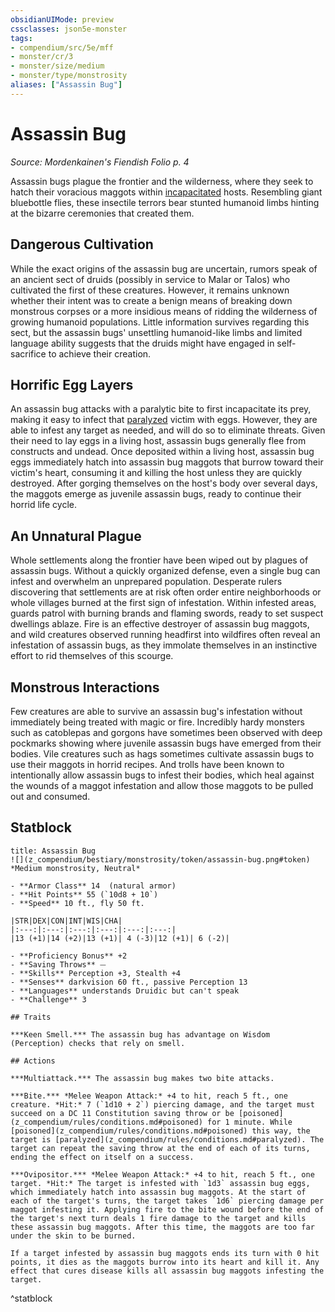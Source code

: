 ```yaml
---
obsidianUIMode: preview
cssclasses: json5e-monster
tags:
- compendium/src/5e/mff
- monster/cr/3
- monster/size/medium
- monster/type/monstrosity
aliases: ["Assassin Bug"]
---
```

# Assassin Bug
*Source: Mordenkainen's Fiendish Folio p. 4*  

Assassin bugs plague the frontier and the wilderness, where they seek to hatch their voracious maggots within [incapacitated](z_compendium/rules/conditions.md#incapacitated) hosts. Resembling giant bluebottle flies, these insectile terrors bear stunted humanoid limbs hinting at the bizarre ceremonies that created them.

## Dangerous Cultivation

While the exact origins of the assassin bug are uncertain, rumors speak of an ancient sect of druids (possibly in service to Malar or Talos) who cultivated the first of these creatures. However, it remains unknown whether their intent was to create a benign means of breaking down monstrous corpses or a more insidious means of ridding the wilderness of growing humanoid populations. Little information survives regarding this sect, but the assassin bugs' unsettling humanoid-like limbs and limited language ability suggests that the druids might have engaged in self-sacrifice to achieve their creation.

## Horrific Egg Layers

An assassin bug attacks with a paralytic bite to first incapacitate its prey, making it easy to infect that [paralyzed](z_compendium/rules/conditions.md#paralyzed) victim with eggs. However, they are able to infest any target as needed, and will do so to eliminate threats. Given their need to lay eggs in a living host, assassin bugs generally flee from constructs and undead. Once deposited within a living host, assassin bug eggs immediately hatch into assassin bug maggots that burrow toward their victim's heart, consuming it and killing the host unless they are quickly destroyed. After gorging themselves on the host's body over several days, the maggots emerge as juvenile assassin bugs, ready to continue their horrid life cycle.

## An Unnatural Plague

Whole settlements along the frontier have been wiped out by plagues of assassin bugs. Without a quickly organized defense, even a single bug can infest and overwhelm an unprepared population. Desperate rulers discovering that settlements are at risk often order entire neighborhoods or whole villages burned at the first sign of infestation. Within infested areas, guards patrol with burning brands and flaming swords, ready to set suspect dwellings ablaze. Fire is an effective destroyer of assassin bug maggots, and wild creatures observed running headfirst into wildfires often reveal an infestation of assassin bugs, as they immolate themselves in an instinctive effort to rid themselves of this scourge.

## Monstrous Interactions

Few creatures are able to survive an assassin bug's infestation without immediately being treated with magic or fire. Incredibly hardy monsters such as catoblepas and gorgons have sometimes been observed with deep pockmarks showing where juvenile assassin bugs have emerged from their bodies. Vile creatures such as hags sometimes cultivate assassin bugs to use their maggots in horrid recipes. And trolls have been known to intentionally allow assassin bugs to infest their bodies, which heal against the wounds of a maggot infestation and allow those maggots to be pulled out and consumed.

## Statblock

```ad-statblock
title: Assassin Bug
![](z_compendium/bestiary/monstrosity/token/assassin-bug.png#token)
*Medium monstrosity, Neutral*

- **Armor Class** 14  (natural armor)
- **Hit Points** 55 (`10d8 + 10`)
- **Speed** 10 ft., fly 50 ft.

|STR|DEX|CON|INT|WIS|CHA|
|:---:|:---:|:---:|:---:|:---:|:---:|
|13 (+1)|14 (+2)|13 (+1)| 4 (-3)|12 (+1)| 6 (-2)|

- **Proficiency Bonus** +2
- **Saving Throws** ⏤
- **Skills** Perception +3, Stealth +4
- **Senses** darkvision 60 ft., passive Perception 13
- **Languages** understands Druidic but can't speak
- **Challenge** 3

## Traits

***Keen Smell.*** The assassin bug has advantage on Wisdom (Perception) checks that rely on smell.

## Actions

***Multiattack.*** The assassin bug makes two bite attacks.

***Bite.*** *Melee Weapon Attack:* +4 to hit, reach 5 ft., one creature. *Hit:* 7 (`1d10 + 2`) piercing damage, and the target must succeed on a DC 11 Constitution saving throw or be [poisoned](z_compendium/rules/conditions.md#poisoned) for 1 minute. While [poisoned](z_compendium/rules/conditions.md#poisoned) this way, the target is [paralyzed](z_compendium/rules/conditions.md#paralyzed). The target can repeat the saving throw at the end of each of its turns, ending the effect on itself on a success.

***Ovipositor.*** *Melee Weapon Attack:* +4 to hit, reach 5 ft., one target. *Hit:* The target is infested with `1d3` assassin bug eggs, which immediately hatch into assassin bug maggots. At the start of each of the target's turns, the target takes `1d6` piercing damage per maggot infesting it. Applying fire to the bite wound before the end of the target's next turn deals 1 fire damage to the target and kills these assassin bug maggots. After this time, the maggots are too far under the skin to be burned.

If a target infested by assassin bug maggots ends its turn with 0 hit points, it dies as the maggots burrow into its heart and kill it. Any effect that cures disease kills all assassin bug maggots infesting the target.
```
^statblock